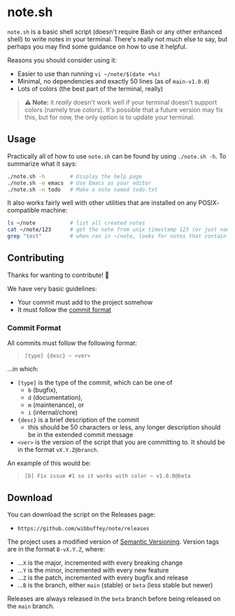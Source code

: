 # note.sh

`note.sh` is a basic shell script (doesn't require Bash or any other enhanced
shell) to write notes in your terminal. There's really not much else to say, but
perhaps you may find some guidance on how to use it helpful.

Reasons you should consider using it:
  - Easier to use than running `vi ~/note/$(date +%s)`
  - Minimal, no dependencies and exactly 50 lines (as of `main-v1.0.0`)
  - Lots of colors (the best part of the terminal, really)

> **⚠️ Note:** it _really_ doesn't work well if your terminal doesn't support
> colors (namely true colors). It's possible that a future version may fix this,
> but for now, the only option is to update your terminal.

## Usage

Practically all of how to use `note.sh` can be found by using `./note.sh -h`. To
summarize what it says:

```sh
./note.sh -h        # Display the help page
./note.sh -e emacs  # Use Emacs as your editor
./note.sh -n todo   # Make a note named todo.txt
```

It also works fairly well with other utilities that are installed on any POSIX-
compatible machine:

```sh
ls ~/note           # list all created notes
cat ~/note/123      # get the note from unix timestamp 123 (or just named 123)
grep "test"         # when ran in ~/note, looks for notes that contain "test"
```

## Contributing

Thanks for wanting to contribute! 🎉

We have very basic guidelines:

- Your commit must add to the project somehow
- It must follow the [commit format](#commit-format)

### Commit Format

All commits must follow the following format:

> `[type] {desc} ~ <ver>`

...in which:

- `[type]` is the type of the commit, which can be one of
  - `b` (bugfix),
  - `d` (documentation),
  - `m` (maintenance), or
  - `i` (internal/chore)
- `{desc}` is a brief description of the commit
  - this should be 50 characters or less, any longer description should be in
    the extended commit message
- `<ver>` is the version of the script that you are committing to. It should be
  in the format `vX.Y.Z@branch`.

An example of this would be:

> `[b] Fix issue #1 so it works with color ~ v1.0.0@beta`

## Download

You can download the script on the Releases page:

- `https://github.com/wibbuffey/note/releases`

The project uses a modified version of [Semantic
Versioning](https://semver.org). Version tags are in the format `B-vX.Y.Z`,
where:

- ...`X` is the major, incremented with every breaking change
- ...`Y` is the minor, incremented with every new feature
- ...`Z` is the patch, incremented with every bugfix and release
- ...`B` is the branch, either `main` (stable) or `beta` (less stable but newer)

Releases are always released in the `beta` branch before being released on the
`main` branch.

